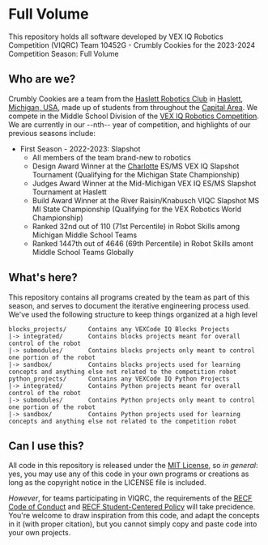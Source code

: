 # Full Volume

This repository holds all software developed by VEX IQ Robotics Competition (VIQRC) Team 10452G - Crumbly Cookies for the 2023-2024 Competition Season: Full Volume

## Who are we?

Crumbly Cookies are a team from the [Haslett Robotics Club](https://haslettrobotics.com/) in [Haslett, Michigan, USA](https://en.wikipedia.org/wiki/Haslett,_Michigan), made up of students from throughout the [Capital Area](https://en.wikipedia.org/wiki/Lansing%E2%80%93East_Lansing_metropolitan_area). We compete in the Middle School Division of the [VEX IQ Robotics Competition](https://www.vexrobotics.com/iq/competition/viqc-current-game). We are currently in our --nth-- year of competition, and highlights of our previous seasons include:

- First Season - 2022-2023: Slapshot
  - All members of the team brand-new to robotics
  - Design Award Winner at the [Charlotte](https://www.michigan.gov/leo/-/media/Project/Websites/leo/MP3/BSBP-BTBL4/CHARLOTTE.mp3) ES/MS VEX IQ Slapshot Tournament (Qualifying for the Michigan State Championship)
  - Judges Award Winner at the Mid-Michigan VEX IQ ES/MS Slapshot Tournament at Haslett
  - Build Award Winner at the River Raisin/Knabusch VIQC Slapshot MS MI State Championship (Qualifying for the VEX Robotics World Championship)
  - Ranked 32nd out of 110 (71st Percentile) in Robot Skills among Michigan Middle School Teams
  - Ranked 1447th out of 4646 (69th Percentile) in Robot Skills amont Middle School Teams Globally

## What's here?

This repository contains all programs created by the team as part of this season, and serves to document the iterative engineering process used. We've used the following structure to keep things organized at a high level

```
blocks_projects/      Contains any VEXCode IQ Blocks Projects
|-> integrated/       Contains blocks projects meant for overall control of the robot
|-> submodules/       Contains blocks projects only meant to control one portion of the robot
|-> sandbox/          Contains blocks projects used for learning concepts and anything else not related to the competition robot
python_projects/      Contains any VEXCode IQ Python Projects
|-> integrated/       Contains Python projects meant for overall control of the robot
|-> submodules/       Contains Python projects only meant to control one portion of the robot
|-> sandbox/          Contains Python projects used for learning concepts and anything else not related to the competition robot
```

## Can I use this?

All code in this repository is released under the [MIT License](LICENSE), so *in general*: yes, you may use any of this code in your own programs or creations as long as the copyright notice in the LICENSE file is included.

*However*, for teams participating in VIQRC, the requirements of the [RECF Code of Conduct](https://viqc-kb.recf.org/hc/en-us/articles/9778593540247-Code-of-Conduct) and [RECF Student-Centered Policy](https://viqc-kb.recf.org/hc/en-us/articles/9778591033879-Student-Centered-Policy) will take precidence. You're welcome to draw inspiration from this code, and adapt the concepts in it (with proper citation), but you cannot simply copy and paste code into your own projects.
